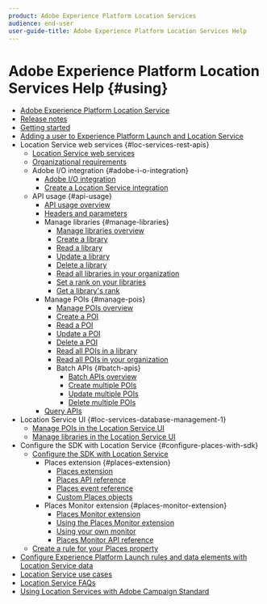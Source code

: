```yaml
---
product: Adobe Experience Platform Location Services
audience: end-user
user-guide-title: Adobe Experience Platform Location Services Help
---
```


# Adobe Experience Platform Location Services Help {#using}

+ [Adobe Experience Platform Location Service](home.md)
+ [Release notes](release-notes.md)
+ [Getting started](getting-started.md)
+ [Adding a user to Experience Platform Launch and Location Service](adding-a-user-to-launch-loc-services.md)
+ Location Service web services {#loc-services-rest-apis}
  + [Location Service web services](loc-services-rest-apis/loc-services-web-services.md)
  + [Organizational requirements](loc-services-rest-apis/organizational-requirements.md)
  + Adobe I/O integration {#adobe-i-o-integration}
    + [Adobe I/O integration](loc-services-rest-apis/adobe-i-o-integration/adobe-i-o-integration.md)
    + [Create a Location Service integration](loc-services-rest-apis/adobe-i-o-integration/create-a-loc-services-integration.md)
  + API usage {#api-usage}
    + [API usage overview](loc-services-rest-apis/api-usage/api-usage.md)
    + [Headers and parameters](loc-services-rest-apis/api-usage/headers-and-parameters.md)
    + Manage libraries {#manage-libraries}
      + [Manage libraries overview](loc-services-rest-apis/api-usage/manage-libraries/manage-libraries.md)
      + [Create a library](loc-services-rest-apis/api-usage/manage-libraries/create-a-library.md)
      + [Read a library](loc-services-rest-apis/api-usage/manage-libraries/read-a-library.md)
      + [Update a library](loc-services-rest-apis/api-usage/manage-libraries/update-a-library.md)
      + [Delete a library](loc-services-rest-apis/api-usage/manage-libraries/delete-a-library.md)
      + [Read all libraries in your organization](loc-services-rest-apis/api-usage/manage-libraries/read-all-libraries-in-your-organization.md)
      + [Set a rank on your libraries](loc-services-rest-apis/api-usage/manage-libraries/set-a-ran-on-your-libraries.md)
      + [Get a library's rank](loc-services-rest-apis/api-usage/manage-libraries/get-a-librarys-rank.md)
    + Manage POIs {#manage-pois}
      + [Manage POIs overview](loc-services-rest-apis/api-usage/manage-pois/manage-pois.md)
      + [Create a POI](loc-services-rest-apis/api-usage/manage-pois/create-a-poi.md)
      + [Read a POI](loc-services-rest-apis/api-usage/manage-pois/read-a-poi.md)
      + [Update a POI](loc-services-rest-apis/api-usage/manage-pois/update-a-poi.md)
      + [Delete a POI](loc-services-rest-apis/api-usage/manage-pois/delete-a-poi.md)
      + [Read all POIs in a library](loc-services-rest-apis/api-usage/manage-pois/read-all-pois-in-a-library.md)
      + [Read all POIs in your organization](loc-services-rest-apis/api-usage/manage-pois/read-all-pois-in-your-organization.md)
      + Batch APIs {#batch-apis}
        + [Batch APIs overview](loc-services-rest-apis/api-usage/manage-pois/batch-apis/batch-apis.md)
        + [Create multiple POIs](loc-services-rest-apis/api-usage/manage-pois/batch-apis/create-multiple-pois.md)
        + [Update multiple POIs](loc-services-rest-apis/api-usage/manage-pois/batch-apis/update-multiple-pois.md)
        + [Delete multiple POIs](loc-services-rest-apis/api-usage/manage-pois/batch-apis/update-multiple-pois.md)
    + [Query APIs](loc-services-rest-apis/api-usage/query-apis.md)
+ Location Service UI {#loc-services-database-management-1}
  + [Manage POIs in the Location Service UI](loc-services-database-management-1/managing-pois-in-the-loc-services-ui.md)
  + [Manage libraries in the Location Service UI](loc-services-database-management-1/manage-libraries-in-the-loc-services-ui.md)
+ Configure the SDK with Location Service {#configure-places-with-sdk}
  + [Configure the SDK with Location Service](configure-places-in-the-sdk/configure-places-in-the-sdk.md)
    + Places extension {#places-extension}
      + [Places extension](configure-places-in-the-sdk/places-extension/places-extension.md)
      + [Places API reference](configure-places-in-the-sdk/places-extension/places-api-reference.md)
      + [Places event reference](configure-places-in-the-sdk/places-extension/places-event-ref.md)
      + [Custom Places objects](configure-places-in-the-sdk/places-extension/cust-places-objects.md)
    + Places Monitor extension {#places-monitor-extension}
      + [Places Monitor extension](configure-places-in-the-sdk/places-monitor-extension/places-monitor-extension.md)
      + [Using the Places Monitor extension](configure-places-in-the-sdk/places-monitor-extension/using-places-monitor-extension.md)
      + [Using your own monitor](configure-places-in-the-sdk/places-monitor-extension/using-your-own-monitor.md)
      + [Places Monitor API reference](configure-places-in-the-sdk/places-monitor-extension/places-monitor-api-reference.md)
  + [Create a rule for your Places property](configure-places-in-the-sdk/create-rule-places-property.md)
+ [Configure Experience Platform Launch rules and data elements with Location Service data](rules-data-elements-loc-services-data.md)
+ [Location Service use cases](loc-services-use-cases.md)
+ [Location Service FAQs](loc-services-faqs.md)
+ [Using Location Services with Adobe Campaign Standard](using-loc-services-with-acs.md)
